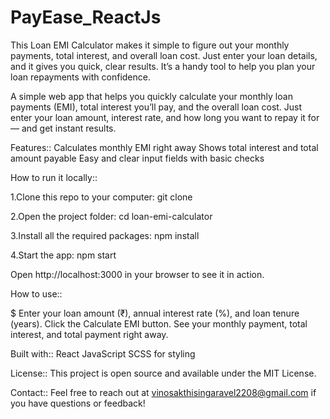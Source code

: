 # PayEase_ReactJs
This Loan EMI Calculator makes it simple to figure out your monthly payments, total interest, and overall loan cost. Just enter your loan details, and it gives you quick, clear results. It’s a handy tool to help you plan your loan repayments with confidence.

A simple web app that helps you quickly calculate your monthly loan payments (EMI), total interest you’ll pay, and the overall loan cost. Just enter your loan amount, interest rate, and how long you want to repay it for — and get instant results.

Features::
Calculates monthly EMI right away Shows total interest and total amount payable Easy and clear input fields with basic checks

How to run it locally::

1.Clone this repo to your computer:
git clone <your-repo-url>

2.Open the project folder:
cd loan-emi-calculator

3.Install all the required packages:
npm install

4.Start the app:
npm start

Open http://localhost:3000 in your browser to see it in action.

How to use::

  $ Enter your loan amount (₹), annual interest rate (%), and loan tenure (years). Click the Calculate EMI button. See your monthly payment, total interest, and total payment right away.

Built with::
     React
    JavaScript
    SCSS for styling

License::
This project is open source and available under the MIT License.

Contact::
Feel free to reach out at vinosakthisingaravel2208@gmail.com if you have questions or feedback!
